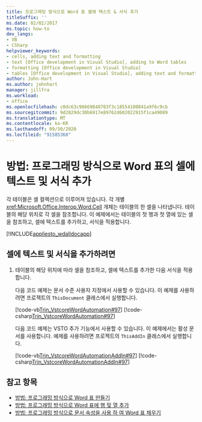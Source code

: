 ```yaml
---
title: 프로그래밍 방식으로 Word 표 셀에 텍스트 & 서식 추가
titleSuffix: ''
ms.date: 02/02/2017
ms.topic: how-to
dev_langs:
- VB
- CSharp
helpviewer_keywords:
- cells, adding text and formatting
- text [Office development in Visual Studio], adding to Word tables
- formatting [Office development in Visual Studio]
- tables [Office development in Visual Studio], adding text and formatting
author: John-Hart
ms.author: johnhart
manager: jillfra
ms.workload:
- office
ms.openlocfilehash: c0dc63c96669848703f3c18554100841a9f6c9cb
ms.sourcegitcommit: 9d2829dc30b6917e89762d602022915f1ca49089
ms.translationtype: MT
ms.contentlocale: ko-KR
ms.lasthandoff: 09/30/2020
ms.locfileid: "91585368"
---
```

# <a name="how-to-programmatically-add-text-and-formatting-to-cells-in-word-tables"></a>방법: 프로그래밍 방식으로 Word 표의 셀에 텍스트 및 서식 추가
  각 테이블은 셀 컬렉션으로 이루어져 있습니다. 각 개별 <xref:Microsoft.Office.Interop.Word.Cell> 개체는 테이블의 한 셀을 나타냅니다. 테이블의 해당 위치로 각 셀을 참조합니다. 이 예제에서는 테이블의 첫 행과 첫 열에 있는 셀을 참조하고, 셀에 텍스트를 추가하고, 서식을 적용합니다.

 [!INCLUDE[appliesto_wdalldocapp](../vsto/includes/appliesto-wdalldocapp-md.md)]

## <a name="to-add-text-and-formatting-to-cells"></a>셀에 텍스트 및 서식을 추가하려면

1. 테이블의 해당 위치에 따라 셀을 참조하고, 셀에 텍스트를 추가한 다음 서식을 적용합니다.

     다음 코드 예제는 문서 수준 사용자 지정에서 사용할 수 있습니다. 이 예제를 사용하려면 프로젝트의 `ThisDocument` 클래스에서 실행합니다.

     [!code-vb[Trin_VstcoreWordAutomation#97](../vsto/codesnippet/VisualBasic/Trin_VstcoreWordAutomationVB/ThisDocument.vb#97)]
     [!code-csharp[Trin_VstcoreWordAutomation#97](../vsto/codesnippet/CSharp/Trin_VstcoreWordAutomationCS/ThisDocument.cs#97)]

     다음 코드 예제는 VSTO 추가 기능에서 사용할 수 있습니다. 이 예제에서는 활성 문서를 사용합니다. 예제를 사용하려면 프로젝트의 `ThisAddIn` 클래스에서 실행합니다.

     [!code-vb[Trin_VstcoreWordAutomationAddIn#97](../vsto/codesnippet/VisualBasic/Trin_VstcoreWordAutomationAddIn/ThisAddIn.vb#97)]
     [!code-csharp[Trin_VstcoreWordAutomationAddIn#97](../vsto/codesnippet/CSharp/Trin_VstcoreWordAutomationAddIn/ThisAddIn.cs#97)]

## <a name="see-also"></a>참고 항목
- [방법: 프로그래밍 방식으로 Word 표 만들기](../vsto/how-to-programmatically-create-word-tables.md)
- [방법: 프로그래밍 방식으로 Word 표에 행 및 열 추가](../vsto/how-to-programmatically-add-rows-and-columns-to-word-tables.md)
- [방법: 프로그래밍 방식으로 문서 속성을 사용 하 여 Word 표 채우기](../vsto/how-to-programmatically-populate-word-tables-with-document-properties.md)

